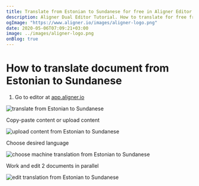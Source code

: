 ```yaml
---
title: Translate from Estonian to Sundanese for free in Aligner Editor
description: Aligner Dual Editor Tutorial. How to translate for free from Estonian to Sundanese. Aligner is multilingual document management platform. 
ogImage: "https://www.aligner.io/images/aligner-logo.png"
date: 2020-05-06T07:09:21+03:00
image: ../images/aligner-logo.png
onBlog: true
---
```


# How to translate document from Estonian to Sundanese

1. Go to editor at [app.aligner.io](https://app.aligner.io "Aligner App web page")

![translate from Estonian to Sundanese](../aligner-blank-editor.png "translate from Estonian to Sundanese")

Copy-paste content or upload content

![upload content from Estonian to Sundanese](../aligner-uploaded-document.png "upload content from Estonian to Sundanese")

Choose desired language

![choose machine translation from Estonian to Sundanese](../aligner-language-dropdown.png "choose machine translation from Estonian to Sundanese")

Work and edit 2 documents in parallel

![edit translation from Estonian to Sundanese](../aligner-double-sitded-editor.png "edit translation from Estonian to Sundanese")

